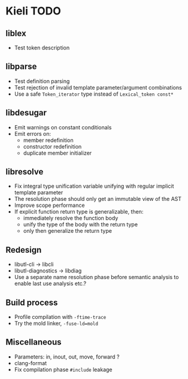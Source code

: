# Kieli TODO

## liblex
- Test token description

## libparse
- Test definition parsing
- Test rejection of invalid template parameter/argument combinations
- Use a safe `Token_iterator` type instead of `Lexical_token const*`

## libdesugar
- Emit warnings on constant conditionals
- Emit errors on:
    - member redefinition
    - constructor redefinition
    - duplicate member initializer

## libresolve
- Fix integral type unification variable unifying with regular implicit template parameter
- The resolution phase should only get an immutable view of the AST
- Improve scope performance
- If explicit function return type is generalizable, then:
    - immediately resolve the function body
    - unify the type of the body with the return type
    - only then generalize the return type

## Redesign
- libutl-cli &rarr; libcli
- libutl-diagnostics &rarr; libdiag
- Use a separate name resolution phase before semantic analysis to enable last use analysis etc.?

## Build process
- Profile compilation with `-ftime-trace`
- Try the mold linker, `-fuse-ld=mold`

## Miscellaneous
- Parameters: in, inout, out, move, forward ?
- clang-format
- Fix compilation phase `#include` leakage
